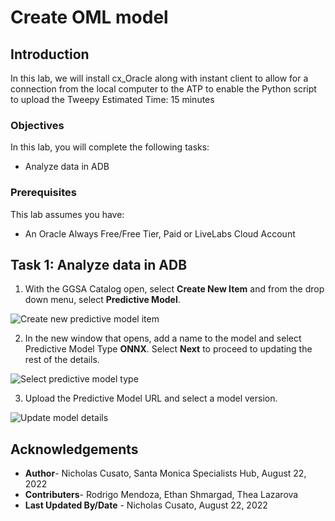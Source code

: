 # Create OML model

## Introduction

In this lab, we will install cx_Oracle along with instant client to allow for a connection from the local computer to the ATP to enable the Python script to upload the Tweepy 
Estimated Time: 15 minutes


### Objectives

In this lab, you will complete the following tasks:

- Analyze data in ADB

### Prerequisites

This lab assumes you have:
- An Oracle Always Free/Free Tier, Paid or LiveLabs Cloud Account

## Task 1: Analyze data in ADB

1. With the GGSA Catalog open, select **Create New Item** and from the drop down menu, select **Predictive Model**. 

![Create new predictive model item](images/predictive-model.png) 

2. In the new window that opens, add a name to the model and select Predictive Model Type **ONNX**. Select **Next** to proceed to updating the rest of the details.

![Select predictive model type](images/select-model-type.png) 

3. Upload the Predictive Model URL and select a model version. 

![Update model details](images/model-details.png) 


## Acknowledgements

- **Author**- Nicholas Cusato, Santa Monica Specialists Hub, August 22, 2022
- **Contributers**- Rodrigo Mendoza, Ethan Shmargad, Thea Lazarova
- **Last Updated By/Date** - Nicholas Cusato, August 22, 2022